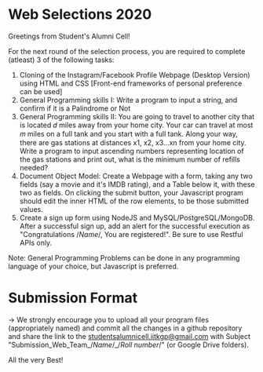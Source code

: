 # Web Selections 2020
Greetings from Student's Alumni Cell! 

For the next round of the selection process, you are required to complete (atleast) 3 of the following tasks:

1. Cloning of the Instagram/Facebook Profile Webpage (Desktop Version) using HTML and CSS [Front-end frameworks of personal preference can be used]
2. General Programming skills I: Write a program to input a string, and confirm if it is a Palindrome or Not 
3. General Programming skills II: You are going to travel to another city that is located 𝑑 miles away from your home city. Your car can travel at most 𝑚 miles on a full tank and you start with a full tank. Along your way, there are gas stations at distances x1, x2, x3...xn from your home city. Write a program to input ascending numbers representing location of the gas stations and print out, what is the minimum number of refills needed?
4. Document Object Model: Create a Webpage with a form, taking any two fields (say a movie and it's IMDB rating), and a Table below it, with these two as fields. On clicking the submit button, your Javascript program should edit the inner HTML of the row elements, to be those submitted values. 
5. Create a sign up form using NodeJS and MySQL/PostgreSQL/MongoDB. After a successful sign up, add an alert for the successful execution as "Congratulations /*Name*/, You are registered!". Be sure to use Restful APIs only.

Note: General Programming Problems can be done in any programming language of your choice, but Javascript is preferred. 

# Submission Format
-> We strongly encourage you to upload all your program files (appropriately named) and commit all the changes in a github repository and share the link to the studentsalumnicell.iitkgp@gmail.com with Subject "Submission_Web_Team_/*Name*/_/*Roll number*/" (or Google Drive folders).

All the very Best! 
   
